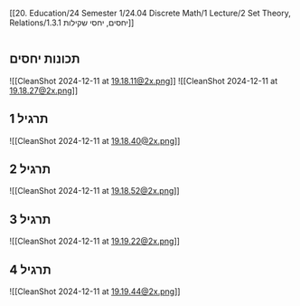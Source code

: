 [[20. Education/24 Semester 1/24.04 Discrete Math/1 Lecture/2 Set Theory, Relations/1.3.1 יחסים, יחסי שקילות]]
```table-of-contents
```
## תכונות יחסים
![[CleanShot 2024-12-11 at 19.18.11@2x.png]]
![[CleanShot 2024-12-11 at 19.18.27@2x.png]]
## תרגיל 1
![[CleanShot 2024-12-11 at 19.18.40@2x.png]]
## תרגיל 2
![[CleanShot 2024-12-11 at 19.18.52@2x.png]]
## תרגיל 3
![[CleanShot 2024-12-11 at 19.19.22@2x.png]]
## תרגיל 4
![[CleanShot 2024-12-11 at 19.19.44@2x.png]]